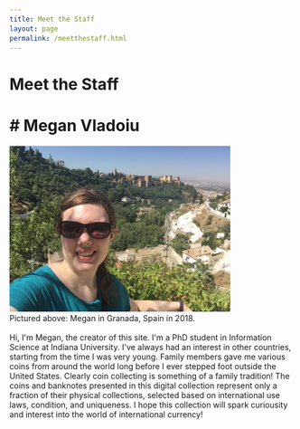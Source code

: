 ```yaml
---
title: Meet the Staff 
layout: page
permalink: /meetthestaff.html
---
```


# Meet the Staff

# # Megan Vladoiu
<img src="https://github.com/mvladoiu/threegenerationsofcoincollecting/blob/main/images/staff.JPG?raw=true" width="391" height="293">
<br>
Pictured above: Megan in Granada, Spain in 2018.
<br>
<br>
Hi, I'm Megan, the creator of this site. I'm a PhD student in Information Science at Indiana University. I've always had an interest in other countries, starting from the time I was very young. Family members gave me various coins from around the world long before I ever stepped foot outside the United States. Clearly coin collecting is something of a family tradition! The coins and banknotes presented in this digital collection represent only a fraction of their physical collections, selected based on international use laws, condition, and uniqueness. I hope this collection will spark curiousity and interest into the world of international currency! 